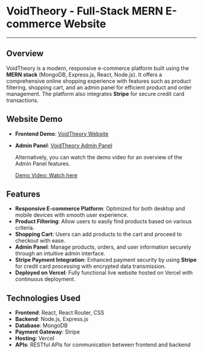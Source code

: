 # VoidTheory - Full-Stack MERN E-commerce Website

---

## Overview

VoidTheory is a modern, responsive e-commerce platform built using the **MERN stack** (MongoDB, Express.js, React, Node.js). It offers a comprehensive online shopping experience with features such as product filtering, shopping cart, and an admin panel for efficient product and order management. The platform also integrates **Stripe** for secure credit card transactions.

## Website Demo

- **Frontend Demo**: [VoidTheory Website](https://voidtheory-frontend.vercel.app/)
- **Admin Panel**: [VoidTheory Admin Panel](https://your-admin-panel-url.com)  

  Alternatively, you can watch the demo video for an overview of the Admin Panel features.

  [Demo Video: Watch here]((https://youtu.be/pynnyvHCEfI))

## Features

- **Responsive E-commerce Platform**: Optimized for both desktop and mobile devices with smooth user experience.
- **Product Filtering**: Allow users to easily find products based on various criteria.
- **Shopping Cart**: Users can add products to the cart and proceed to checkout with ease.
- **Admin Panel**: Manage products, orders, and user information securely through an intuitive admin interface.
- **Stripe Payment Integration**: Enhanced payment security by using **Stripe** for credit card processing with encrypted data transmission.
- **Deployed on Vercel**: Fully functional live website hosted on Vercel with continuous deployment.

## Technologies Used

- **Frontend**: React, React Router, CSS
- **Backend**: Node.js, Express.js
- **Database**: MongoDB
- **Payment Gateway**: Stripe
- **Hosting**: Vercel
- **APIs**: RESTful APIs for communication between frontend and backend

